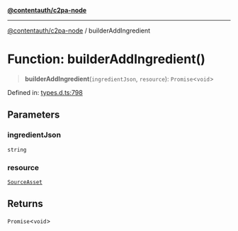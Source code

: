 [**@contentauth/c2pa-node**](../README.md)

***

[@contentauth/c2pa-node](../README.md) / builderAddIngredient

# Function: builderAddIngredient()

> **builderAddIngredient**(`ingredientJson`, `resource`): `Promise`\<`void`\>

Defined in: [types.d.ts:798](https://github.com/contentauth/c2pa-node-v2/blob/c336e36bb30fc393837615821d0e64cbfdcdeea6/js-src/types.d.ts#L798)

## Parameters

### ingredientJson

`string`

### resource

[`SourceAsset`](../type-aliases/SourceAsset.md)

## Returns

`Promise`\<`void`\>

